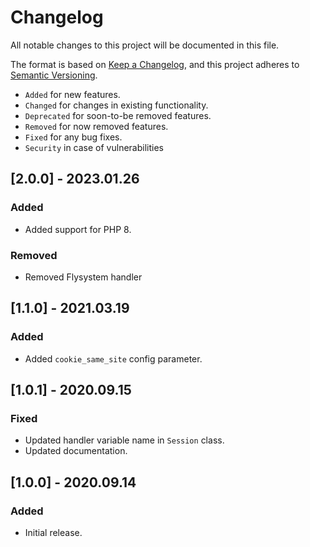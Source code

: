 # Changelog

All notable changes to this project will be documented in this file.

The format is based on [Keep a Changelog](https://keepachangelog.com/en/1.0.0/),
and this project adheres to [Semantic Versioning](https://semver.org/spec/v2.0.0.html).

- `Added` for new features.
- `Changed` for changes in existing functionality.
- `Deprecated` for soon-to-be removed features.
- `Removed` for now removed features.
- `Fixed` for any bug fixes.
- `Security` in case of vulnerabilities

## [2.0.0] - 2023.01.26

### Added

- Added support for PHP 8.

### Removed

- Removed Flysystem handler

## [1.1.0] - 2021.03.19

### Added

- Added `cookie_same_site` config parameter.

## [1.0.1] - 2020.09.15

### Fixed

- Updated handler variable name in `Session` class.
- Updated documentation.

## [1.0.0] - 2020.09.14

### Added

- Initial release.